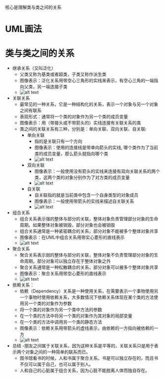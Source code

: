 核心是理解类与类之间的关系

# UML画法





# 类与类之间的关系

- 继承关系（又叫泛化）
	- 父类又称为基类或者超类，子类又称作派生类
	- 图像表示：泛化关系用带空心三角形的实线来表示，有空心三角的一端指向父类，另一端连接子类
	- ![alt text](image.png)
- 关联关系
    - 最常见的一种关系，它是一种结构化的关系，表示一个对象与另一个对象之间有联系
    - 表现形式：通常将一个类的对象作为另一个类的成员变量
    - 图像表示：用（带接头或不带箭头的）实线连接有关联关系的类
    - 类之间的关联关系有三种，分别是：单向关联、双向关联、自关联:
        - 单向关联
            - 指的是关联只有一个方向
            - 图像表示：使用的连接线是带单向箭头的实线, 哪个类作为了当前类的成员变量，那么箭头就指向哪个类
            - ![alt text](image(1).png)
        - 双向关联
            - 图像表示：一般使用没有箭头的实线来连接有双向关联关系的两个类，这两个类的对象分别作为了对方类的成员变量
            - ![alt text](image-1.png)
        - 自关联
            - 自关联指的就是当前类中包含一个自身类型的对象成员
            - 图像表示：一般使用带箭头的实线来描述自关联关系
            - ![alt text](image-2.png)
- 组合关系
    - 组合关系表示强的整体与部分的关联，整体对象负责管理部分对象的生命周期。如果整体对象被销毁，部分对象也会被销毁
    - 组合关系通常是一种紧密耦合的关系，部分对象不能被多个整体对象共享
    - 图像表示：在UML中组合关系用带实心菱形的直线表示
    - ![alt text](image-4.png)
- 聚合关系
    - 聚合关系表示弱的整体与部分的关联，整体对象不负责管理部分对象的生命周期。部分对象可以独立存在于整体对象之外
    - 聚合关系通常是一种松散耦合的关系，部分对象可以被多个整体对象共享
    - 图像表示：聚合关系用带空心菱形的直线表示
    - ![alt text](image-3.png)
- 依赖关系：
    - 依赖（Dependency）关系是一种使用关系，在需要表示一个事物使用另一个事物时使用依赖关系，大多数情况下依赖关系体现在某个类的方法使用另一个类的对象作为参数
    - 将一个类的对象作为另一个类中方法的参数
    - 在一个类的方法中将另一个类的对象作为其对象的局部变量
    - 在一个类的方法中调用另一个类的静态方法
    - 图像表示：依赖关系用带箭头的虚线表示，由依赖的一方指向被依赖的一方
    - ![alt text](image-5.png)
- 总结
    -朋友之间属于关联关系，因为这种关系是平等的，关联关系只是用于表示两个对象之间的一种简单的联系而已。
    - 图书馆看书的时候，人和书属于聚合关系。书是可以独立存在的，而且书不仅可以属于自己，也可以属于别人。
    - 人和自己的心脏属于组合关系，因为心脏不能脱离人体而独自存在。


